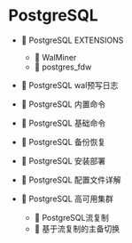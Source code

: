 # PostgreSQL

* 📑 PostgreSQL EXTENSIONS

  * 📄 WalMiner
  * 📄 postgres_fdw
* 📄 PostgreSQL wal预写日志
* 📄 PostgreSQL 内置命令
* 📄 PostgreSQL 基础命令
* 📄 PostgreSQL 备份恢复
* 📄 PostgreSQL 安装部署
* 📄 PostgreSQL 配置文件详解
* 📑 PostgreSQL 高可用集群

  * 📄 PostgreSQL流复制
  * 📄 基于流复制的主备切换

　　‍
